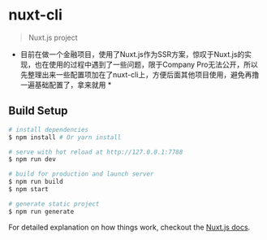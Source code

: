 # nuxt-cli

> Nuxt.js project
* 目前在做一个金融项目，使用了Nuxt.js作为SSR方案，惊叹于Nuxt.js的实现，也在使用的过程中遇到了一些问题，限于Company Pro无法公开，所以先整理出来一些配置项加在了nuxt-cli上，方便后面其他项目使用，避免再撸一遍基础配置了，拿来就用 *

## Build Setup

``` bash
# install dependencies
$ npm install # Or yarn install

# serve with hot reload at http://127.0.0.1:7788
$ npm run dev

# build for production and launch server
$ npm run build
$ npm start

# generate static project
$ npm run generate
```

For detailed explanation on how things work, checkout the [Nuxt.js docs](https://github.com/nuxt/nuxt.js).

